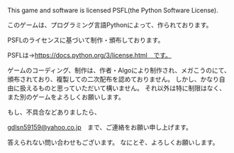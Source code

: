 This game and software is licensed PSFL(the Python Software License).

このゲームは、プログラミング言語Pythonによって、作られております。

PSFLのライセンスに基づいて制作・頒布しております。

PSFLは→https://docs.python.org/3/license.html　です。

>>>

ゲームのコーディング、制作は、作者・Algoにより制作され、メガこうのにて、
頒布されており、複製しての二次配布を認めておりません。
しかし、かなり自由に扱えるものと思っていただいて構いません。
それ以外は特に制限はなく、また別のゲームをよろしくお願いします。

もし、不具合などありましたら、

gdlsn59159@yahoo.co.jp　まで、ご連絡をお願い申し上げます。

答えられない問い合わせもございます。
なにとぞ、よろしくお願いします。
